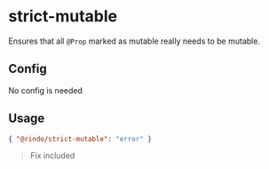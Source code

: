 # strict-mutable

Ensures that all `@Prop` marked as mutable really needs to be mutable.

## Config

No config is needed

## Usage

```json
{ "@rindo/strict-mutable": "error" }
```

> Fix included
